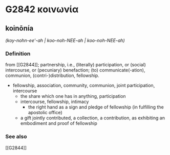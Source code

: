 # G2842 κοινωνία

## koinōnía

_(koy-nohn-ee'-ah | koo-noh-NEE-ah | koo-noh-NEE-ah)_

### Definition

from [[G2844]]; partnership, i.e., (literally) participation, or (social) intercourse, or (pecuniary) benefaction; (to) communicate(-ation), communion, (contri-)distribution, fellowship.

- fellowship, association, community, communion, joint participation, intercourse
  - the share which one has in anything, participation
  - intercourse, fellowship, intimacy
    - the right hand as a sign and pledge of fellowship (in fulfilling the apostolic office)
  - a gift jointly contributed, a collection, a contribution, as exhibiting an embodiment and proof of fellowship

### See also

[[G2844]]

